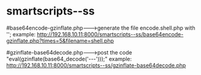 # smartscripts--ss

#base64encode-gzinflate.php--->generate the file encode.shell.php with '<?php eval(gzinflate(base64_decode('---'))); ?>';
example: http://192.168.10.11:8000/smartscripts--ss/base64encode-gzinflate.php?times=5&filename=shell.php

#gzinflate-base64decode.php--->post the code "eval(gzinflate(base64_decode('---')));"
example: http://192.168.10.11:8000/smartscripts--ss/gzinflate-base64decode.php
